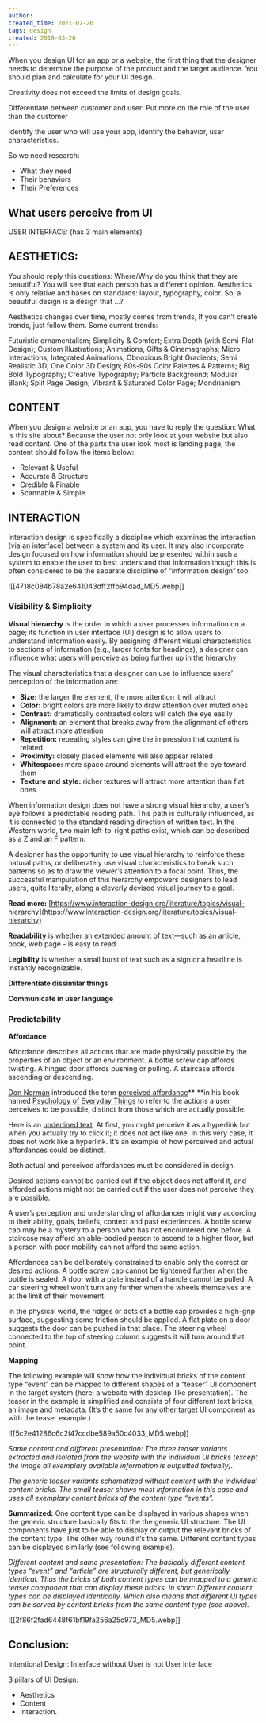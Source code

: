 ```yaml
---
author: 
created_time: 2021-07-26
tags: design
created: 2018-03-20
---
```


When you design UI for an app or a website, the first thing that the designer needs to determine the purpose of the product and the target audience.  You should plan and calculate for your UI design.

Creativity does not exceed the limits of design goals.

Differentiate between customer and user: Put more on the role of the user than the customer

Identify the user who will use your app, identify the behavior, user characteristics.

So we need research:

* What they need
* Their behaviors
* Their Preferences

## **What users perceive from UI**

USER INTERFACE: (has 3 main elements)

## **AESTHETICS:**

You should reply this questions: Where/Why do you think that they are beautiful? You will see that each person has a different opinion. Aesthetics is only relative and bases on standards: layout, typography, color.  So, a beautiful design is a design that …?

Aesthetics changes over time, mostly comes from trends, If you can’t create trends, just follow them. Some current trends:

Futuristic ornamentalism; Simplicity & Comfort; Extra Depth (with Semi-Flat Design); Custom Illustrations; Animations, Gifts & Cinemagraphs; Micro Interactions; Integrated Animations; Obnoxious Bright Gradients; Semi Realistic 3D; One Color 3D Design; 80s-90s Color Palettes & Patterns; Big Bold Typography; Creative Typography; Particle Background; Modular Blank; Split Page Design; Vibrant & Saturated Color Page; Mondrianism.


## **CONTENT**

When you design a website or an app, you have to reply the question: What is this site about? Because the user not only look at your website but also read content. One of the parts the user look most is landing page, the content should follow the items below:

* Relevant & Useful
* Accurate & Structure
* Credible & Finable
* Scannable & Simple.

## **INTERACTION**

Interaction design is specifically a discipline which examines the interaction (via an interface) between a system and its user. It may also incorporate design focused on how information should be presented within such a system to enable the user to best understand that information though this is often considered to be the separate discipline of “information design” too.


![[4718c084b78a2e641043dff2ffb94dad_MD5.webp]]

### Visibility & Simplicity

**Visual hierarchy** is the order in which a user processes information on a page; its function in user interface (UI) design is to allow users to understand information easily. By assigning different visual characteristics to sections of information (e.g., larger fonts for headings), a designer can influence what users will perceive as being further up in the hierarchy.

The visual characteristics that a designer can use to influence users’ perception of the information are:

* **Size:** the larger the element, the more attention it will attract
* **Color:** bright colors are more likely to draw attention over muted ones
* **Contrast:** dramatically contrasted colors will catch the eye easily
* **Alignment:** an element that breaks away from the alignment of others will attract more attention
* **Repetition:** repeating styles can give the impression that content is related
* **Proximity:** closely placed elements will also appear related
* **Whitespace:** more space around elements will attract the eye toward them
* **Texture and style:** richer textures will attract more attention than flat ones

When information design does not have a strong visual hierarchy, a user’s eye follows a predictable reading path. This path is culturally influenced, as it is connected to the standard reading direction of written text. In the Western world, two main left-to-right paths exist, which can be described as a Z and an F pattern.


A designer has the opportunity to use visual hierarchy to reinforce these natural paths, or deliberately use visual characteristics to break such patterns so as to draw the viewer’s attention to a focal point. Thus, the successful manipulation of this hierarchy empowers designers to lead users, quite literally, along a cleverly devised visual journey to a goal.

**Read more:** [https://www.interaction-design.org/literature/topics/visual-hierarchy](https://www.interaction-design.org/literature/topics/visual-hierarchy)


**Readability** is whether an extended amount of text—such as an article, book, web page - is easy to read


**Legibility** is whether a small burst of text such as a sign or a headline is instantly recognizable.


**Differentiate dissimilar things**

**Communicate in user language**

### Predictability

**Affordance**

Affordance describes all actions that are made physically possible by the properties of an object or an environment. A bottle screw cap affords twisting. A hinged door affords pushing or pulling. A staircase affords ascending or descending.

[Don Norman](https://en.wikipedia.org/wiki/Don_Norman) introduced the term [perceived affordance](http://www.jnd.org/dn.mss/affordances_and.html)** **in his book named [Psychology of Everyday Things](https://www.amazon.com/Psychology-Everyday-Things-Donald-Norman/dp/B000HVS5DG) to refer to the actions a user perceives to be possible, distinct from those which are actually possible.

Here is an [underlined text](https://uxdesign.cc/affordance-in-user-interface-design-3b4b0b361143#). At first, you might perceive it as a hyperlink but when you actually try to click it; it does not act like one. In this very case, it does not work like a hyperlink. It’s an example of how perceived and actual affordances could be distinct.

Both actual and perceived affordances must be considered in design.

Desired actions cannot be carried out if the object does not afford it, and afforded actions might not be carried out if the user does not perceive they are possible.


A user’s perception and understanding of affordances might vary according to their ability, goals, beliefs, context and past experiences. A bottle screw cap may be a mystery to a person who has not encountered one before. A staircase may afford an able-bodied person to ascend to a higher floor, but a person with poor mobility can not afford the same action.

Affordances can be deliberately constrained to enable only the correct or desired actions. A bottle screw cap cannot be tightened further when the bottle is sealed. A door with a plate instead of a handle cannot be pulled. A car steering wheel won’t turn any further when the wheels themselves are at the limit of their movement.

In the physical world, the ridges or dots of a bottle cap provides a high-grip surface, suggesting some friction should be applied. A flat plate on a door suggests the door can be pushed in that place. The steering wheel connected to the top of steering column suggests it will turn around that point.


**Mapping**

The following example will show how the individual bricks of the content type “event” can be mapped to different shapes of a “teaser” UI component in the target system (here: a website with desktop-like presentation). The teaser in the example is simplified and consists of four different text bricks, an image and metadata. (It’s the same for any other target UI component as with the teaser example.)

![[5c2e41286c6c2f47ccdbe589a50c4033_MD5.webp]]

*Same content and different presentation: The three teaser variants extracted and isolated from the website with the individual UI bricks (except the image all exemplary available information is outputted textually).*

*The generic teaser variants schematized without content with the individual content bricks. The small teaser shows most information in this case and uses all exemplary content bricks of the content type “events”.*

**Summarized:** One content type can be displayed in various shapes when the generic structure basically fits to the the generic UI structure. The UI components have just to be able to display or output the relevant bricks of the content type. The other way round it’s the same. Different content types can be displayed similarly (see following example).

*Different content and same presentation: The basically different content types “event” and “article” are structurally different, but generically identical. Thus the bricks of both content types can be mapped to a generic teaser component that can display these bricks. In short: Different content types can be displayed identically. Which also means that different UI types can be served by content bricks from the same content type (see above).*

![[2f86f2fad6448f61bf19fa256a25c973_MD5.webp]]


## Conclusion: 

Intentional Design: Interface without User is not User Interface

3 pillars of UI Design: 

* Aesthetics
* Content
* Interaction.